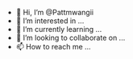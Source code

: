 - 👋 Hi, I’m @Pattmwangii
- 👀 I’m interested in ...
- 🌱 I’m currently learning ...
- 💞️ I’m looking to collaborate on ...
- 📫 How to reach me ...

<!---
Pattmwangii/Pattmwangii is a ✨ special ✨ repository because its `README.md` (this file) appears on your GitHub profile.
You can click the Preview link to take a look at your changes.
--->
